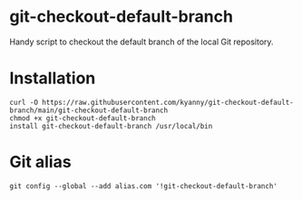 # git-checkout-default-branch

Handy script to checkout the default branch of the local Git repository.

# Installation

```
curl -O https://raw.githubusercontent.com/kyanny/git-checkout-default-branch/main/git-checkout-default-branch
chmod +x git-checkout-default-branch
install git-checkout-default-branch /usr/local/bin
```

# Git alias

```
git config --global --add alias.com '!git-checkout-default-branch'
```
